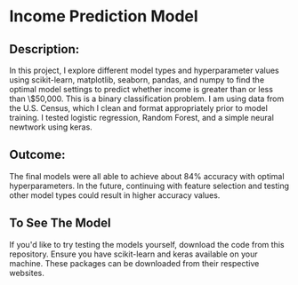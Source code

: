 # Income Prediction Model
## Description:
In this project, I explore different model types and hyperparameter values using scikit-learn, matplotlib, seaborn, pandas, and numpy to find the optimal model settings to predict whether income
is greater than or less than \\$50,000. This is a binary classification problem. I am using data from the U.S. Census, which I clean and format appropriately prior to model training. I tested 
logistic regression, Random Forest, and a simple neural newtwork using keras.

## Outcome:
The final models were all able to achieve about 84% accuracy with optimal hyperparameters. In the future, continuing with feature selection and testing other model types could result in higher 
accuracy values.

## To See The Model
If you'd like to try testing the models yourself, download the code from this repository. Ensure you have scikit-learn and keras available on your machine. These packages can be downloaded from 
their respective websites.
